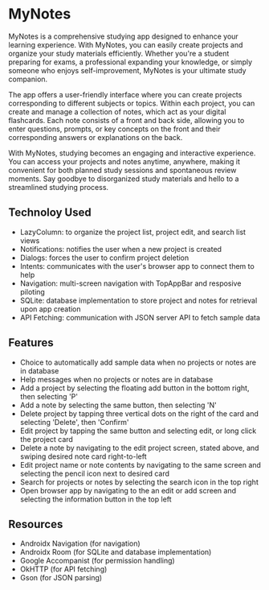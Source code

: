 # MyNotes
MyNotes is a comprehensive studying app designed to enhance your learning experience. With MyNotes, you can easily create projects and organize your study materials efficiently. Whether you're a student preparing for exams, a professional expanding your knowledge, or simply someone who enjoys self-improvement, MyNotes is your ultimate study companion.

The app offers a user-friendly interface where you can create projects corresponding to different subjects or topics. Within each project, you can create and manage a collection of notes, which act as your digital flashcards. Each note consists of a front and back side, allowing you to enter questions, prompts, or key concepts on the front and their corresponding answers or explanations on the back.

With MyNotes, studying becomes an engaging and interactive experience. You can access your projects and notes anytime, anywhere, making it convenient for both planned study sessions and spontaneous review moments. Say goodbye to disorganized study materials and hello to a streamlined studying process.

## Technoloy Used

- LazyColumn: to organize the project list, project edit, and search list views
- Notifications: notifies the user when a new project is created
- Dialogs: forces the user to confirm project deletion
- Intents: communicates with the user's browser app to connect them to help
- Navigation: multi-screen navigation with TopAppBar and resposive piloting
- SQLite: database implementation to store project and notes for retrieval upon app creation
- API Fetching: communication with JSON server API to fetch sample data

## Features
- Choice to automatically add sample data when no projects or notes are in database
- Help messages when no projects or notes are in database
- Add a project by selecting the floating add button in the bottom right, then selecting 'P'
- Add a note by selecting the same button, then selecting 'N'
- Delete project by tapping three vertical dots on the right of the card and selecting 'Delete', then 'Confirm'
- Edit project by tapping the same button and selecting edit, or long click the project card
- Delete a note by navigating to the edit project screen, stated above, and swiping desired note card right-to-left
- Edit project name or note contents by navigating to the same screen and selecting the pencil icon next to desired card
- Search for projects or notes by selecting the search icon in the top right
- Open browser app by navigating to the an edit or add screen and selecting the information button in the top left

## Resources
- Androidx Navigation (for navigation)
- Androidx Room (for SQLite and database implementation)
- Google Accompanist (for permission handling)
- OkHTTP (for API fetching)
- Gson (for JSON parsing)